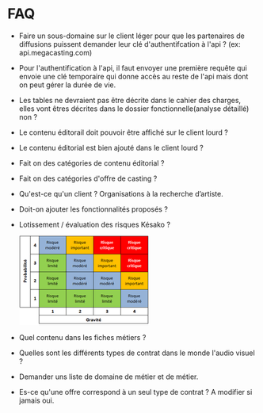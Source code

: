 # FAQ

- Faire un sous-domaine sur le client léger pour que les partenaires de diffusions puissent demander leur clé d'authentifcation à l'api ? (ex: api.megacasting.com)

- Pour l'authentification à l'api, il faut envoyer une première requête qui envoie une clé temporaire qui donne accès au reste de l'api mais dont on peut gérer la durée de vie.

- Les tables ne devraient pas être décrite dans le cahier des charges, elles vont êtres décrites dans le dossier fonctionnelle(analyse détaillé) non ?

- Le contenu éditorail doit pouvoir être affiché sur le client lourd ?

- Le contenu éditorial est bien ajouté dans le client lourd ?

- Fait on des catégories de contenu éditorial ?

- Fait on des catégories d'offre de casting ?

- Qu'est-ce qu'un client ? Organisations à la recherche d’artiste.

- Doit-on ajouter les fonctionnalités proposés ?

- Lotissement / évaluation des risques Késako ?

    ![Image 001](./src/img/risque.png)

- Quel contenu dans les fiches métiers ?

- Quelles sont les différents types de contrat dans le monde l'audio visuel ?

- Demander uns liste de domaine de métier et de métier.

- Es-ce qu'une offre correspond à un seul type de contrat ? A modifier si jamais oui.